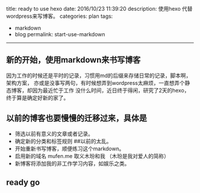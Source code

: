 title: ready to use hexo
date: 2016/10/23 11:39:20
description: 使用hexo 代替wordpress来写博客。
categories: plan
tags:
 - markdown
 - blog
permalink: start-use-markdown
---

## 新的开始，使用markdown来书写博客
  因为工作的时候还是平时的记录，习惯用md的后缀来存储日常的记录，脚本啊，架构方案，
亦或是没事写两句，有时候想弄到wordpress太麻烦，一直想弄个静态博客，却因为最近忙于工作
没什么时间，近日终于得闲，研究了2天的hexo，终于算是确定好新的家了。

## 以前的博客也要慢慢的迁移过来，具体是
* 筛选以前有意义的文章或者记录。
* 确定新的分类和标签规则 ##以前的太乱。
* 开始重新书写博客，顺便练习这个markdown。
* 启用新的域名 mufen.me 取义木玢和我 （木玢是我对爱人的简称）
* 新博客将添加我的非工作学习内容，如娱乐之类。

## ready go
